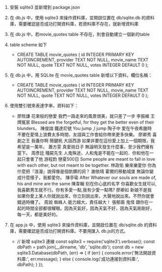 1. 安裝 sqlite3 並新增到 package.json 
2. 在 db.js 中，使用 sqlite3 來操作資料庫，並開啟位置在 db/sqlite.db 的資料庫，需要確認是否成功打開資料庫，若資料庫不存在，就新增資料庫
3. 在 db.js 中，若movie_quotes table 不存在，則會自動建立一個新的table 
4. table scheme 如下
   - CREATE TABLE movie_quotes (
       id INTEGER PRIMARY KEY AUTOINCREMENT, 
       provider TEXT NOT NULL, 
       movie_name TEXT NOT NULL, 
       quote TEXT NOT NULL, 
       votes INTEGER DEFAULT 0
       );

5. 在 db.js 中，用 SQLite 在 movie_quotes table 新增以下資料，欄位名稱：
    - CREATE TABLE movie_quotes (
      id INTEGER PRIMARY KEY AUTOINCREMENT,
      provider TEXT NOT NULL,
      movie_name TEXT NOT NULL,
      quote TEXT NOT NULL,
      votes INTEGER DEFAULT 0
      );

6. 使用雙引號來表達字串，資料如下：
    - 廖旼謙	花束般的戀愛	我們一路走來的風景很美，就只差了一步
      李振維	王牌冤家	Blessed are the forgetful, for they get the better even of their blunders。
      陳俊諳	鐵達尼號	You jump ,I jump
      陶子中	愛在午夜希臘時	不要在愛情上浪費太多時間，友誼與工作會給你帶來更多快樂。
      廖卿秀	喜劇之王	我養你啊
      簡鍵帆	大話西游	如果非要在這份愛上加上一個期限，我希望是一萬年。
      蕭方雯	真愛挑日子	無論明天發生什麼事，至少我們擁有當下。
      周彥廷	殭屍先生	人鬼殊途，人和鬼是不能在一起的．你和他在一起只會害了他
      游程鈞	戀夏500日	Some people are meant to fall in love with each other, but not meant to be together.
      林政佑	樂來樂愛你	你為什麼把『浪漫』說得像是個骯髒的詞？
      謝依晴	霍爾的移動城堡	無論你變成什麼樣子，我都愛你。
      陳亭瑜	After	Whatever our souls are made of, his and mine are the same
      陳韋翰	刻在你心底的名字	你喜歡女生就可以,我喜歡男生就不行。你有多愛一點,我有少愛一點嗎?
      廖卿如	新娘不是我	如果你愛上某人你就說出來，你立刻說出來，大聲地說出來。不然你就會錯過時機了。
      周說	蜘蛛人	能力越大，責任越大！
      張郁眉	鬼怪	跟你在一起的時間全部都很耀眼。因為天氣好，因為天氣不好，因為天氣剛剛好，每一天，都是美好的。

7. 在 app.js 中，使用 sqlite3 來操作資料庫，並開啟位置在 db/sqlite.db 的資料庫，需要確認是否成功打開資料庫。不要用匯入 db.js的方式。
    - // 新增 sqlite3 連線
   const sqlite3 = require('sqlite3').verbose();
   const dbPath = path.join(__dirname, 'db', 'sqlite.db');
   const db = new sqlite3.Database(dbPath, (err) => {
   if (err) {
   console.error('無法開啟資料庫:', err.message);
   } else {
   console.log('成功連接到資料庫:', dbPath);
   }
   });